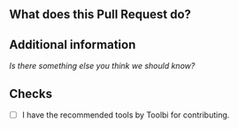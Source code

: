 ## What does this Pull Request do?

<!-- Please explain what your changes do here. -->

## Additional information

_Is there something else you think we should know?_

## Checks

- [ ] I have the recommended tools by Toolbi for contributing.
